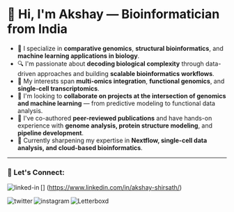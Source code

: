 # 👋 Hi, I'm Akshay — Bioinformatician from India

- 🧬 I specialize in **comparative genomics**, **structural bioinformatics**, and **machine learning applications in biology**.
- 🔍 I'm passionate about **decoding biological complexity** through data-driven approaches and building **scalable bioinformatics workflows**.
- 🧠 My interests span **multi-omics integration**, **functional genomics**, and **single-cell transcriptomics**.
- 🚀 I'm looking to **collaborate on projects at the intersection of genomics and machine learning** — from predictive modeling to functional data analysis.
- 📝 I've co-authored **peer-reviewed publications** and have hands-on experience with **genome analysis, protein structure modeling**, and **pipeline development**.
- 🌱 Currently sharpening my expertise in **Nextflow, single-cell data analysis, and cloud-based bioinformatics**.

---

### 🔗 Let's Connect:
[<img align="left" alt="linked-in" src="https://img.shields.io/badge/linkedin-%230077B5.svg?&style=for-the-badge&logo=linkedin&logoColor=white" />]
(https://www.linkedin.com/in/akshay-shirsath/)

[<img align="left" alt="twitter" src="https://img.shields.io/badge/twitter-%231DA1F2.svg?&style=for-the-badge&logo=twitter&logoColor=white" />](https://twitter.com/akshayonly_)

[<img align="left" alt="instagram" src="https://img.shields.io/badge/Instagram-E4405F?style=for-the-badge&logo=instagram&logoColor=white" />](https://www.instagram.com/akshayonly/)

[<img align="left" alt="Letterboxd" src="https://img.shields.io/badge/Letterboxd-00CC00?style=for-the-badge&logo=letterboxd&logoColor=white" />](https://letterboxd.com/akshayonly/)
